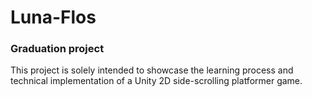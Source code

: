# Luna-Flos
### Graduation project
This project is solely intended to showcase the learning process and technical implementation of a Unity 2D side-scrolling platformer game.
